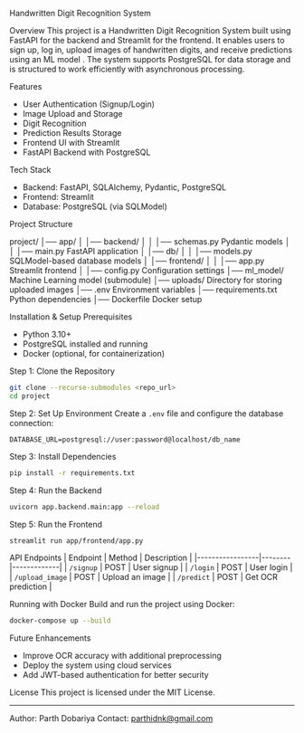 Handwritten Digit Recognition System

Overview
This project is a Handwritten Digit Recognition System built using FastAPI for 
the backend and Streamlit for the frontend. It enables users to sign up, log in, 
upload images of handwritten digits, and receive predictions using an ML model . The system 
supports PostgreSQL for data storage and is structured to work efficiently with 
asynchronous processing.

 Features
- User Authentication (Signup/Login)
- Image Upload and Storage
- Digit Recognition
- Prediction Results Storage
- Frontend UI with Streamlit
- FastAPI Backend with PostgreSQL

 Tech Stack
- Backend: FastAPI, SQLAlchemy, Pydantic, PostgreSQL
- Frontend: Streamlit
- Database: PostgreSQL (via SQLModel)

Project Structure

project/
│── app/
│   │── backend/
│   │   │── schemas.py        Pydantic models
│   │   │── main.py           FastAPI application
│   │── db/
│   │   │── models.py         SQLModel-based database models
│   │── frontend/
│   │   │── app.py            Streamlit frontend
│   │── config.py             Configuration settings
│── ml_model/                 Machine Learning model (submodule)
│── uploads/                  Directory for storing uploaded images
│── .env                       Environment variables
│── requirements.txt           Python dependencies
│── Dockerfile                 Docker setup


Installation & Setup
Prerequisites
- Python 3.10+
- PostgreSQL installed and running
- Docker (optional, for containerization)

Step 1: Clone the Repository
```bash
git clone --recurse-submodules <repo_url>
cd project
```

Step 2: Set Up Environment
Create a `.env` file and configure the database connection:
```
DATABASE_URL=postgresql://user:password@localhost/db_name
```

Step 3: Install Dependencies
```bash
pip install -r requirements.txt
```

Step 4: Run the Backend
```bash
uvicorn app.backend.main:app --reload
```

Step 5: Run the Frontend
```bash
streamlit run app/frontend/app.py
```

 API Endpoints
| Endpoint         | Method | Description |
|-----------------|--------|-------------|
| `/signup`       | POST   | User signup |
| `/login`        | POST   | User login |
| `/upload_image` | POST   | Upload an image |
| `/predict`      | POST   | Get OCR prediction |

Running with Docker
Build and run the project using Docker:
```bash
docker-compose up --build
```

Future Enhancements
- Improve OCR accuracy with additional preprocessing
- Deploy the system using cloud services
- Add JWT-based authentication for better security

License
This project is licensed under the MIT License.

---
Author: Parth Dobariya
Contact: parthidnk@gmail.com

